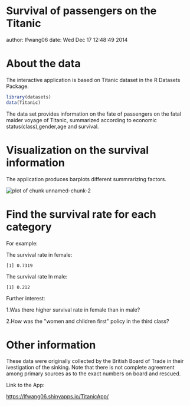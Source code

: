 Survival of passengers on the Titanic
========================================================
author: lfwang06
date: Wed Dec 17 12:48:49 2014

About the data
========================================================

The interactive application is based on Titanic dataset in the R Datasets Package.

```r
library(datasets)
data(Titanic)
```
The data set provides information on the fate of passengers on the fatal maider voyage of Titanic, summarized according to economic status(class),gender,age and survival.

Visualization on the survival information
========================================================

The application produces barplots different summrarizing factors.

![plot of chunk unnamed-chunk-2](titanic-figure/unnamed-chunk-2.png) 

Find the survival rate for each category
========================================================

For example:

The survival rate in female:


```
[1] 0.7319
```

The survival rate ln male:


```
[1] 0.212
```

Further interest:

1.Was there higher survival rate in female than in male?

2.How was the "women and children first" policy in the third class?

Other information
========================================================

These data were originally collected by the British Board of Trade in their ivestigation of the sinking. Note that there is not complete agreement among primary sources as to the exact numbers on board and rescued. 

Link to the App:

https://lfwang06.shinyapps.io/TitanicApp/

